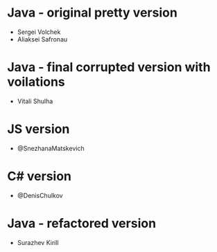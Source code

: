 Java - original pretty version
=======================
* Sergei Volchek
* Aliaksei Safronau

Java - final corrupted version with voilations
=======================================
* Vitali Shulha

JS version
==========
* @SnezhanaMatskevich

C# version
==========
* @DenisChulkov

Java - refactored version
=============
* Surazhev Kirill
